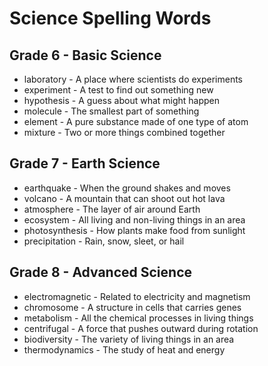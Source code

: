 # Science Spelling Words

## Grade 6 - Basic Science
- laboratory - A place where scientists do experiments
- experiment - A test to find out something new  
- hypothesis - A guess about what might happen
- molecule - The smallest part of something
- element - A pure substance made of one type of atom
- mixture - Two or more things combined together

## Grade 7 - Earth Science  
- earthquake - When the ground shakes and moves
- volcano - A mountain that can shoot out hot lava
- atmosphere - The layer of air around Earth
- ecosystem - All living and non-living things in an area
- photosynthesis - How plants make food from sunlight
- precipitation - Rain, snow, sleet, or hail

## Grade 8 - Advanced Science
- electromagnetic - Related to electricity and magnetism
- chromosome - A structure in cells that carries genes  
- metabolism - All the chemical processes in living things
- centrifugal - A force that pushes outward during rotation
- biodiversity - The variety of living things in an area
- thermodynamics - The study of heat and energy